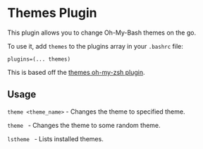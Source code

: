 # Themes Plugin

This plugin allows you to change Oh-My-Bash themes on the go.

To use it, add `themes` to the plugins array in your `.bashrc` file:

```
plugins=(... themes)
```

This is based off the [themes oh-my-zsh plugin](https://github.com/ohmyzsh/ohmyzsh/tree/master/plugins/themes).

## Usage

`theme <theme_name>` - Changes the theme to specified theme.

`theme ` - Changes the theme to some random theme.

`lstheme ` - Lists installed themes.
